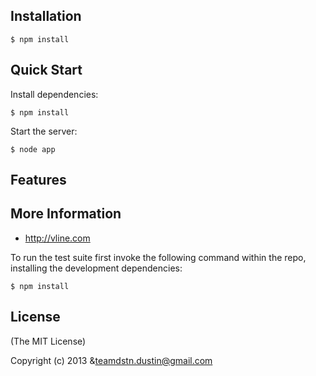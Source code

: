 ## Installation

    $ npm install

## Quick Start

 Install dependencies:

    $ npm install

 Start the server:

    $ node app

## Features

## More Information
  * http://vline.com

To run the test suite first invoke the following command within the repo, installing the development dependencies:

    $ npm install

## License

(The MIT License)

Copyright (c) 2013 &teamdstn.dustin@gmail.com
